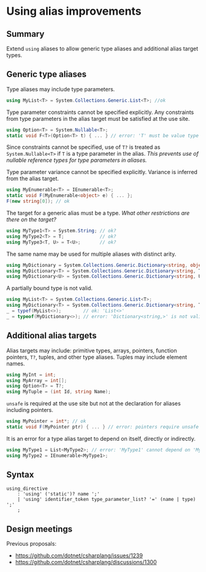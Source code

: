 ﻿# Using alias improvements

## Summary

Extend `using` aliases to allow generic type aliases and additional alias target types.

## Generic type aliases

Type aliases may include type parameters.
```C#
using MyList<T> = System.Collections.Generic.List<T>; //ok
```

Type parameter constraints cannot be specified explicitly. Any constraints from type parameters in the alias target must be satisfied at the use site.
```C#
using Option<T> = System.Nullable<T>;
static void F<T>(Option<T> t) { ... } // error: 'T' must be value type in 'Nullable<T>'
```

Since constraints cannot be specified, use of `T?` is treated as `System.Nullable<T>` if `T` is a type parameter in the alias. _This prevents use of nullable reference types for type parameters in aliases._

Type parameter variance cannot be specified explicitly. Variance is inferred from the alias target.
```C#
using MyEnumerable<T> = IEnumerable<T>;
static void F(MyEnumerable<object> e) { ... };
F(new string[0]); // ok
```

The target for a generic alias must be a type. _What other restrictions are there on the target?_
```C#
using MyType1<T> = System.String; // ok?
using MyType2<T> = T;             // ok?
using MyType3<T, U> = T<U>;       // ok?
```

The same name may be used for multiple aliases with distinct arity.
```C#
using MyDictionary = System.Collections.Generic.Dictionary<string, object>;
using MyDictionary<T> = System.Collections.Generic.Dictionary<string, T>; // ok
using MyDictionary<U> = System.Collections.Generic.Dictionary<string, U>; // error: 'MyDictionary<>' already defined
```

A partially bound type is not valid.
```C#
using MyList<T> = System.Collections.Generic.List<T>;
using MyDictionary<T> = System.Collections.Generic.Dictionary<string, T>;
_ = typef(MyList<>);        // ok: 'List<>'
_ = typeof(MyDictionary<>); // error: 'Dictionary<string,>' is not valid
```

## Additional alias targets

Alias targets may include: primitive types, arrays, pointers, function pointers, `T?`, tuples, and other type aliases.
Tuples may include element names.
```C#
using MyInt = int;
using MyArray = int[];
using Option<T> = T?;
using MyTuple = (int Id, string Name);
```

`unsafe` is required at the use site but not at the declaration for aliases including pointers.
```C#
using MyPointer = int*; // ok
static void F(MyPointer ptr) { ... } // error: pointers require unsafe context
```

It is an error for a type alias target to depend on itself, directly or indirectly.
```C#
using MyType1 = List<MyType2>; // error: 'MyType1' cannot depend on 'MyType1'
using MyType2 = IEnumerable<MyType1>;
```

## Syntax

```antlr
using_directive
    : 'using' ('static')? name ';'
    | 'using' identifier_token type_parameter_list? '=' (name | type) ';'
    ;
```

## Design meetings

Previous proposals:
- https://github.com/dotnet/csharplang/issues/1239
- https://github.com/dotnet/csharplang/discussions/1300
